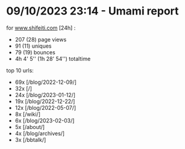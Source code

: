 # 09/10/2023 23:14 - Umami report
for www.shifeiti.com [24h] :

 - 207 (28) page views
 - 91 (11) uniques
 - 79 (19) bounces
 - 4h 4' 5'' (1h 28' 54'') totaltime


top 10 urls:
 - 69x [/blog/2022-12-09/]
 - 32x [/]
 - 24x [/blog/2023-01-12/]
 - 19x [/blog/2022-12-22/]
 - 12x [/blog/2022-05-07/]
 - 8x [/wiki/]
 - 6x [/blog/2023-02-03/]
 - 5x [/about/]
 - 4x [/blog/archives/]
 - 3x [/bbtalk/]



